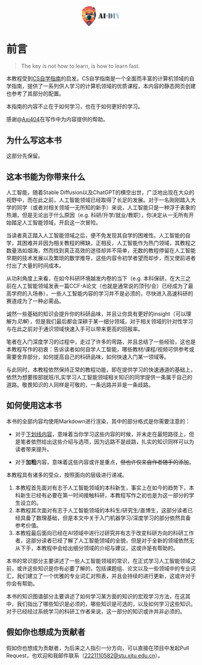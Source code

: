 <img src="./images/icon.png" alt="icon" style="display: block; margin: 0 auto; zoom: 10%;">


# 前言

> The key is not how to learn, is how to learn fast.

本教程受到[CS自学指南](https://csdiy.wiki)的启发。CS自学指南是一个全面而丰富的计算机领域的自学指南，提供了一系列供人学习的计算机领域的优质课程，本内容的静态网页创建也参考了其部分的配置。

本指南的内容不止在于如何学习，也在于如何更好的学习。

感谢@[Axi404](https://github.com/Axi404)在写作中为内容提供的帮助。

## 为什么写这本书

这部分先保留。

## 这本书能为你带来什么

人工智能，随着Stable Diffusion以及ChatGPT的横空出世，广泛地出现在大众的视野中，而在此之前，人工智能领域已经取得了长足的发展。对于一名刚刚踏入大学的同学（或者对相关领域一无所知的新手）来说，人工智能只是一种浮于表象的热潮，但是无论出于什么原因（e.g. 科研/升学/就业/教职），你决定从一无所有开始踏足人工智能领域，开启这一次冒险。

当读者真正踏入人工智能领域之后，便不免发现其自学的困难性。人工智能的自学，其困难并非因为相关教程的稀缺，正相反，人工智能作为热门领域，其教程之数量浩如烟海，然而找到真正高效的途径却并不简单，无数的教程停留在人工智能早期的技术发展以及繁琐的数学推导，这些内容令初学者望而却步，而又使前进者付出了大量的时间成本。

从功利角度上来看，在如今科研环境越发内卷的当下（e.g. 本科保研，在大三之前在人工智能领域发表一篇CCF-A论文（也就是通常说的顶刊/会）已经成为了最高学府的入场券），一些人工智能内容的学习并不是必须的，尽快进入高速科研的赛道成为了一种必需品。

诚然一些基础的知识会提升你的科研品味，并且让你具有更好的insight（可以理解为*见解*），但是我们最后都会深耕于某一细分领域，对于相关领域的针对性学习与在此之前对于通识领域快速入手可以带来更高的回报率。

笔者在入门深度学习的过程中，走过了许多的弯路，并且总结了一些经验，这也是本教程写作的初衷：告诉读者如何自学人工智能，哪些教材/课程/视频可供参考或需要舍弃部分，如何提高自己的科研品味，如何快速入门某一领域等。

与此同时，本教程依然保持正常的教程功能，即在提供学习的快速通道的基础上，依然为想要按部就班/扎实学习人工智能领域相关知识的同学提供一条属于自己的道路。敬畏知识的人同样是可敬的，一条远路并非是一条歧路。

## 如何使用这本书

本书的全部内容均使用Markdown进行渲染，其中的部分格式是你需要注意的：

- 对于<u>下划线内容</u>，意味着当你学习这些内容的时候，并未走在最短路径上，但是笔者依然给出这些介绍与选项，因为远路不是歧路，扎实的知识同样可以为读者带来提升。

- 对于**加粗**内容，意味着这些内容或许是重点，<del>但也许仅来自作者随手的添加</del>。

本教程具有诸多的受众，按照面向的层级进行递减。

1. 本教程首先面对有志于人工智能领域的本科新生，事实上在如今的趋势下，本科新生已经有必要在第一时间接触科研，本教程写作之初也是为这一部分的学生设立的。
2. 本教程其次面对有志于人工智能领域的本科生/研究生/直博生，这部分读者已经具备了数理基础，但是本文中关于入门机器学习/深度学习的部分依然具备参考价值。
3. 本教程最后面向已经在AI领域中进行过研究并有志于改变科研方向的科研工作者，这部分读者已经了解了人工智能领域的全貌，但是对于全新的领域依然无从下手，本教程中会给出细分领域的介绍与建议，这或许是有帮助的。

本书的常识部分主要讲述了一些人工智能领域的常识，在正式学习人工智能领域之前，或许这些知识是你有必要了解的，包括课题组、论文以及一些领域中的专业词汇，我们建立了一个优雅的专业词汇对照表，并且会持续的进行更新，这或许对于你会有帮助。

本书的知识图谱部分主要讲述了如何学习某方面的知识的宏观学习方法，在这其中，我们指出了哪些知识是必须的，哪些知识是可选的，以及如何学习这些知识。对于已经经过系统学习的科研工作者来说，这一部分的知识或许并非必须的。

## 假如你也想成为贡献者

假如你也想成为贡献者，为后来之人指引一分方向，可以直接在项目中发起Pull Request，也欢迎和我邮件联系（2221110582@stu.xjtu.edu.cn）。
